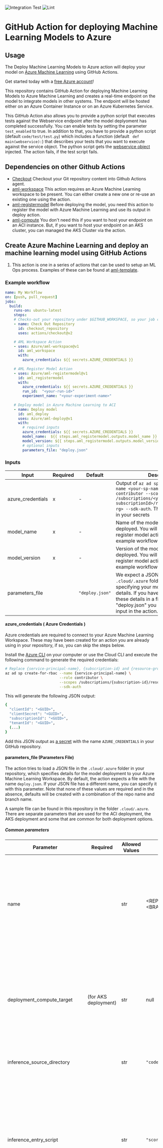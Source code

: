 ![Integration Test](https://github.com/Azure/aml-deploy/workflows/Integration%20Test/badge.svg)
![Lint](https://github.com/Azure/aml-deploy/workflows/Lint/badge.svg)

# GitHub Action for deploying Machine Learning Models to Azure


## Usage

The Deploy Machine Learning Models to Azure action will deploy your model on [Azure Machine Learning](https://azure.microsoft.com/en-us/services/machine-learning/) using GitHub Actions.

Get started today with a [free Azure account](https://azure.com/free/open-source)!

This repository contains  GitHub Action for deploying Machine Learning Models to Azure Machine Learning and creates a real-time endpoint on the model to integrate models in other systems. The endpoint will be hosted either on an Azure Container Instance or on an Azure Kubernetes Service. 


This GitHub Action also allows you to provide a python script that executes tests against the  Webservice endpoint after the model deplyoment has completed successfully. You can enable tests by setting the parameter `test_enabled` to true. In addition to that, you have to provide a python script (default `code/test/test.py`) which includes a function (default ` def main(webservice):`) that describes your tests that you want to execute against the service object. The python script gets the [webservice object](https://docs.microsoft.com/en-us/python/api/azureml-core/azureml.core.webservice(class)?view=azure-ml-py) injected. The action fails, if the test script fails.


## Dependencies on other Github Actions
* [Checkout](https://github.com/actions/checkout) Checkout your Git repository content into Github Actions agent.
* [aml-workspace](https://github.com/Azure/aml-workspace) This action requires an Azure Machine Learning workspace to be present. You can either create a new one or re-use an existing one using the action. 
* [aml-registermodel]() Before deploying the model, you need this action to register the model with Azure Machine Learning and use its output in deploy action. 
* [aml-compute](https://github.com/Azure/aml-compute) You don't need this if you want to host your endpoint on an ACI instance. But, if you want to host your endpoint on an AKS cluster, you can  managed the AKS Cluster via the action. 



## Create Azure Machine Learning and deploy an machine learning model using GitHub Actions

1. This action is one in a series of actions that can be used to setup an ML Ops process. Examples of these can be found at [aml-template](https://github.com/Azure/aml-template).

### Example workflow

```yaml
name: My Workflow
on: [push, pull_request]
jobs:
  build:
    runs-on: ubuntu-latest
    steps:
    # Checks-out your repository under $GITHUB_WORKSPACE, so your job can access it
    - name: Check Out Repository
      id: checkout_repository
      uses: actions/checkout@v2

    # AML Workspace Action
    - uses: Azure/aml-workspace@v1
      id: aml_workspace
      with:
        azure_credentials: ${{ secrets.AZURE_CREDENTIALS }}
    
    # AML Register Model Action
    - uses: Azure/aml-registermodel@v1
      id: aml_registermodel
      with:
        azure_credentials: ${{ secrets.AZURE_CREDENTIALS }}
        run_id:  "<your-run-id>"
        experiment_name: "<your-experiment-name>"
    
    # Deploy model in Azure Machine Learning to ACI
    - name: Deploy model
      id: aml_deploy
      uses: Azure/aml-deploy@v1
      with:
        # required inputs
        azure_credentials: ${{ secrets.AZURE_CREDENTIALS }}
        model_name:  ${{ steps.aml_registermodel.outputs.model_name }}
        model_version: ${{ steps.aml_registermodel.outputs.model_version }}
        # optional inputs
        parameters_file: "deploy.json"
```

### Inputs

| Input | Required | Default | Description |
| ----- | -------- | ------- | ----------- |
| azure_credentials | x | - | Output of `az ad sp create-for-rbac --name <your-sp-name> --role contributor --scopes /subscriptions/<your-subscriptionId>/resourceGroups/<your-rg> --sdk-auth`. This should be stored in your secrets |
| model_name | x | - | Name of the model that will be deployed. You will get it as an output of register model action as in above example workflow. |
| model_version | x | - | Version of the model that will be deployed. You will get it as an output of register model action as in above example workflow. |
| parameters_file |  | `"deploy.json"` | We expect a JSON file in the `.cloud/.azure` folder in your repository specifying your model deployment details. If you have want to provide these details in a file other than "deploy.json" you need to provide this input in the action. |

#### azure_credentials ( Azure Credentials ) 

Azure credentials are required to connect to your Azure Machine Learning Workspace. These may have been created for an action you are already using in your repository, if so, you can skip the steps below.

Install the [Azure CLI](https://docs.microsoft.com/en-us/cli/azure/install-azure-cli?view=azure-cli-latest) on your computer or use the Cloud CLI and execute the following command to generate the required credentials:

```sh
# Replace {service-principal-name}, {subscription-id} and {resource-group} with your Azure subscription id and resource group name and any name for your service principle
az ad sp create-for-rbac --name {service-principal-name} \
                         --role contributor \
                         --scopes /subscriptions/{subscription-id}/resourceGroups/{resource-group} \
                         --sdk-auth
```

This will generate the following JSON output:

```sh
{
  "clientId": "<GUID>",
  "clientSecret": "<GUID>",
  "subscriptionId": "<GUID>",
  "tenantId": "<GUID>",
  (...)
}
```

Add this JSON output as [a secret](https://help.github.com/en/actions/configuring-and-managing-workflows/creating-and-storing-encrypted-secrets#creating-encrypted-secrets) with the name `AZURE_CREDENTIALS` in your GitHub repository.


#### parameters_file (Parameters File)

The action tries to load a JSON file in the `.cloud/.azure` folder in your repository, which specifies details for the model deployment to your Azure Machine Learning Workspace. By default, the action expects a file with the name `deploy.json`. If your JSON file has a different name, you can specify it with this parameter. Note that none of these values are required and in the absence, defaults will be created with a combination of the repo name and branch name.

A sample file can be found in this repository in the folder `.cloud/.azure`. There are separate parameters that are used for the ACI deployment, the AKS deployment and some that are common for both deployment options.

##### Common parameters

| Parameter               | Required | Allowed Values | Default    | Description |
| ----------------------- | -------- | -------------- | ---------- | ----------- |
| name                    |          | str  | <REPOSITORY_NAME>-<BRANCH_NAME> | The name to give the deployed service. Must be unique to the workspace, only consist of lowercase letters, numbers, or dashes, start with a letter, and be between 3 and 32 characters long. |
| deployment_compute_target | (for AKS deployment) | str  | null | Name of the compute target to deploy the webservice to. As Azure Container Instances has no associated ComputeTarget, leave this parameter as null to deploy to Azure Container Instances. |
| inference_source_directory |       | str  | `"code/deploy/"` | The path to the folder that contains all files to create the image. |
| inference_entry_script  |          | str  | `"score.py"` | The path to a local file in your repository that contains the code to run for the image and score the data. This path is relative to the specified source directory. The python script has to define an `init` and a `run` function. A sample can be found in the template repositories. |
| conda_file              |          | str  | `"environment.yml"` | The path to a local file in your repository containing a conda environment definition to use for the image. This path is relative to the specified source directory. |
| extra_docker_file_steps |          | str   | null | The path to a local file in your repository containing additional Docker steps to run when setting up image. This path is relative to the specified source directory. |
| enable_gpu              |          | bool | false | Indicates whether to enable GPU support in the image. The GPU image must be used on Microsoft Azure Services such as Azure Container Instances, Azure Machine Learning Compute, Azure Virtual Machines, and Azure Kubernetes Service. |
| cuda_version            |          | str | `"9.1"` if `enable_gpu` is set to true | The Version of CUDA to install for images that need GPU support. The GPU image must be used on Microsoft Azure Services such as Azure Container Instances, Azure Machine Learning Compute, Azure Virtual Machines, and Azure Kubernetes Service. Supported versions are 9.0, 9.1, and 10.0. |
| runtime                 |          | str: `"python"` or `"spark-py"` | `"python"` | The runtime to use for the image. |
| custom_base_image       |          | str  | null | A custom Docker image to be used as base image. If no base image is given then the base image will be used based off of given runtime parameter. |
| model_data_collection_enabled |    | bool | false | Whether or not to enable model data collection for this Webservice. |
| authentication_enabled  |          | bool | false for ACI, true for AKS | Whether or not to enable key auth for this Webservice. |
| app_insights_enabled    |          | bool | false | Whether or not to enable Application Insights logging for this Webservice. |
| cpu_cores               |          | float: ]0.0, inf[ | 0.1 | The number of CPU cores to allocate for this Webservice. Can be a decimal. |
| memory_gb               |          | float: ]0.0, inf[ | 0.5 | The amount of memory (in GB) to allocate for this Webservice. Can be a decimal. |
| delete_service_after_deployment |  | bool | false | Indicates whether the service gets deleted after the deployment completed successfully. |
| tags                    |          | dict: {"<your-run-tag-key>": "<your-run-tag-value>", ...} | null | Dictionary of key value tags to give this Webservice. |
| properties              |          | dict: {"<your-run-tag-key>": "<your-run-tag-value>", ...} | | Dictionary of key value properties to give this Webservice. These properties cannot be changed after deployment, however new key value pairs can be added. |
| description             |          | str  | null | A description to give this Webservice and image. |
| test_enabled            |          | bool | false | Whether to run tests for this model deployment and the created real-time endpoint. |
| test_file_path          |          | str  | `"code/test/test.py"` | Path to the python script in your repository in which you define your own tests that you want to run against the webservice endpoint. The GitHub Action fails, if your script fails. |
| test_file_function_name |          | str   | `"main"` | Name of the function in your python script in your repository in which you define your own tests that you want to run against the webservice endpoint. The function gets the webservice object injected and allows you to run tests against the scoring uri. The GitHub Action fails, if your script fails. |

Please visit [this website](https://docs.microsoft.com/en-us/python/api/azureml-core/azureml.core.model.inferenceconfig?view=azure-ml-py) and [this website](https://docs.microsoft.com/en-us/python/api/azureml-core/azureml.core.model(class)?view=azure-ml-py#deploy-workspace--name--models--inference-config-none--deployment-config-none--deployment-target-none--overwrite-false-) for more details.

##### ACI specific parameters

ACI is the default deployment resource. A sample file for an aci deployment can be found in the `.cloud/.azure` folder.

| Parameter              | Required | Allowed Values | Default    | Description |
| ---------------------- | -------- | -------------- | ---------- | ----------- |
| location               |           | str: [supported region](https://azure.microsoft.com/en-us/global-infrastructure/services/?products=container-instances) | workspace location | The Azure region to deploy this Webservice to. |
| ssl_enabled            |           | bool  | false | Whether or not to enable SSL for this Webservice. |
| ssl_cert_pem_file      |           | str   | null | A file path to a file containing cert information for SSL validation. Must provide all three CName, cert file, and key file to enable SSL validation. |
| ssl_key_pem_file       |           | str   | null | A file path to a file containing key information for SSL validation. Must provide all three CName, cert file, and key file to enable SSL validation. |
| ssl_cname              |           | str   | null | A CName to use if enabling SSL validation on the cluster. Must provide all three CName, cert file, and key file to enable SSL validation. |
| dns_name_label         |           | str   | null | The DNS name label for the scoring endpoint. If not specified a unique DNS name label will be generated for the scoring endpoint. |

Please visit [this website](https://docs.microsoft.com/en-us/python/api/azureml-core/azureml.core.webservice.aciwebservice?view=azure-ml-py#deploy-configuration-cpu-cores-none--memory-gb-none--tags-none--properties-none--description-none--location-none--auth-enabled-none--ssl-enabled-none--enable-app-insights-none--ssl-cert-pem-file-none--ssl-key-pem-file-none--ssl-cname-none--dns-name-label-none--primary-key-none--secondary-key-none--collect-model-data-none--cmk-vault-base-url-none--cmk-key-name-none--cmk-key-version-none-) for more details.

##### AKS Deployment

For the deployment of the model to AKS, you must configure an AKS resource and specify the name of the AKS cluster with the `deployment_compute_target` parameter. Additional parameters allow you to finetune your deployment on AKS with options like autoscaling and the liveness probe requirements. These will be set to default parameters if not provided.

| Parameter               | Required | Allowed Values | Default    | Description |
| ----------------------- | -------- | -------------- | ---------- | ----------- |
| gpu_cores              |           | int: [0, inf[ | 1 | The number of GPU cores to allocate for this Webservice. |
| autoscale_enabled       |          | bool  | true if `num_replicas` is null | Whether to enable autoscale for this Webservice. |
| autoscale_min_replicas  |          | int: [1, inf[ | 1 | The minimum number of containers to use when autoscaling this Webservice. | 
| autoscale_max_replicas  |          | int: [1, inf[ | 10 | The maximum number of containers to use when autoscaling this Webservice. |
| autoscale_refresh_seconds |        | int: [1, inf[ | 1 | How often the autoscaler should attempt to scale this Webservice (in seconds). | 
| autoscale_target_utilization|      | int: [1, 100] | 70 | The target utilization (in percent out of 100) the autoscaler should attempt to maintain for this Webservice. |
| scoring_timeout_ms      |          | int: [1, inf[ | 60000 | A timeout in ms to enforce for scoring calls to this Webservice. |
| replica_max_concurrent_requests|   | int: [1, inf[ | 1 | The number of maximum concurrent requests per replica to allow for this Webservice. **Do not change this setting from the default value of 1 unless instructed by Microsoft Technical Support or a member of Azure Machine Learning team.** |
| max_request_wait_time   |          | int: [0, inf[ | 500 | The maximum amount of time a request will stay in the queue (in milliseconds) before returning a 503 error. |
| num_replicas            |          | int   | null | The number of containers to allocate for this Webservice. **No default, if this parameter is not set then the autoscaler is enabled by default.** |
| period_seconds          |          | int: [1, inf[ | 10 | How often (in seconds) to perform the liveness probe. |
| initial_delay_seconds   |          | int: [1, inf[ | 310 | The number of seconds after the container has started before liveness probes are initiated. |
| timeout_seconds         |          | int: [1, inf[ | 1  | The number of seconds after which the liveness probe times out. |
| success_threshold       |          | int: [1, inf[ | 1 | The minimum consecutive successes for the liveness probe to be considered successful after having failed. |
| failure_threshold       |          | int: [1, inf[ | 3  | When a Pod starts and the liveness probe fails, Kubernetes will try failureThreshold times before giving up. |
| namespace               |          | str   | null | The Kubernetes namespace in which to deploy this Webservice: up to 63 lowercase alphanumeric ('a'-'z', '0'-'9') and hyphen ('-') characters. The first and last characters cannot be hyphens. |
| token_auth_enabled      |          | bool  | false | Whether to enable Token authentication for this Webservice. If this is enabled, users can access this Webservice by fetching an access token using their Azure Active Directory credentials. |

Please visit [this website](https://docs.microsoft.com/en-us/python/api/azureml-core/azureml.core.webservice.aks.akswebservice?view=azure-ml-py#deploy-configuration-autoscale-enabled-none--autoscale-min-replicas-none--autoscale-max-replicas-none--autoscale-refresh-seconds-none--autoscale-target-utilization-none--collect-model-data-none--auth-enabled-none--cpu-cores-none--memory-gb-none--enable-app-insights-none--scoring-timeout-ms-none--replica-max-concurrent-requests-none--max-request-wait-time-none--num-replicas-none--primary-key-none--secondary-key-none--tags-none--properties-none--description-none--gpu-cores-none--period-seconds-none--initial-delay-seconds-none--timeout-seconds-none--success-threshold-none--failure-threshold-none--namespace-none--token-auth-enabled-none--compute-target-name-none-) for more details. More Information on autoscaling parameters can be found [here](https://docs.microsoft.com/en-us/python/api/azureml-core/azureml.core.webservice.aks.autoscaler?view=azure-ml-py) and for liveness probe [here](https://docs.microsoft.com/en-us/python/api/azureml-core/azureml.core.webservice.aks.livenessproberequirements?view=azure-ml-py).

### Outputs

| Output              | Description                     |
| ------------------- | ------------------------------- |
| service_scoring_uri | Scoring URI of the webservice that was created (only provided if delete_service_after_test is set to False). |
| service_swagger_uri | Swagger Uri of the webservice that was created (only provided if delete_service_after_test is set to False). |

### Environment variables

Certain parameters are considered secrets and should therefore be passed as environment variables from your secrets, if you want to use custom values.

| Environment variable        | Required | Allowed Values | Default | Description |
| --------------------------- | -------- | -------------- | ------- | ----------- |
| CONTAINER_REGISTRY_ADRESS   |          | str            | null    | The DNS name or IP address of the Azure Container Registry (ACR). Required, if you specified a `custom_base_image` that is only available in your ACR. |
| CONTAINER_REGISTRY_USERNAME |          | str            | null    | The username for ACR. Required, if you specified a `custom_base_image` that is only available in your ACR. |
| CONTAINER_REGISTRY_PASSWORD |          | str            | null    | The password for ACR. Required, if you specified a `custom_base_image` that is only available in your ACR. |
| PRIMARY_KEY                 |          | str            | null    | A primary auth key to use for this Webservice. If not specified, Azure will automatically assign a key. |
| SECONDARY_KEY               |          | str            | null    | A secondary auth key to use for this Webservice. If not specified, Azure will automatically assign a key. |
| CMK_VAULT_BASE_URL          |           | str   | null | Customer managed Key Vault base url. This value is ACI specific. |
| CMK_KEY_NAME                |           | str   | null | Customer managed key name.  This value is ACI specific. |
| CMK_KEY_VERSION             |           | str   | null | Customer managed key version.  This value is ACI specific. |

### Other Azure Machine Learning Actions

- [aml-workspace](https://github.com/Azure/aml-workspace) - Connects to or creates a new workspace
- [aml-compute](https://github.com/Azure/aml-compute) - Connects to or creates a new compute target in Azure Machine Learning
- [aml-run](https://github.com/Azure/aml-run) - Submits a ScriptRun, an Estimator or a Pipeline to Azure Machine Learning
- [aml-registermodel](https://github.com/Azure/aml-registermodel) - Registers a model to Azure Machine Learning
- [aml-deploy](https://github.com/Azure/aml-deploy) - Deploys a model and creates an endpoint for the model

# Contributing

This project welcomes contributions and suggestions.  Most contributions require you to agree to a
Contributor License Agreement (CLA) declaring that you have the right to, and actually do, grant us
the rights to use your contribution. For details, visit https://cla.opensource.microsoft.com.

When you submit a pull request, a CLA bot will automatically determine whether you need to provide
a CLA and decorate the PR appropriately (e.g., status check, comment). Simply follow the instructions
provided by the bot. You will only need to do this once across all repos using our CLA.

This project has adopted the [Microsoft Open Source Code of Conduct](https://opensource.microsoft.com/codeofconduct/).
For more information see the [Code of Conduct FAQ](https://opensource.microsoft.com/codeofconduct/faq/) or
contact [opencode@microsoft.com](mailto:opencode@microsoft.com) with any additional questions or comments.

